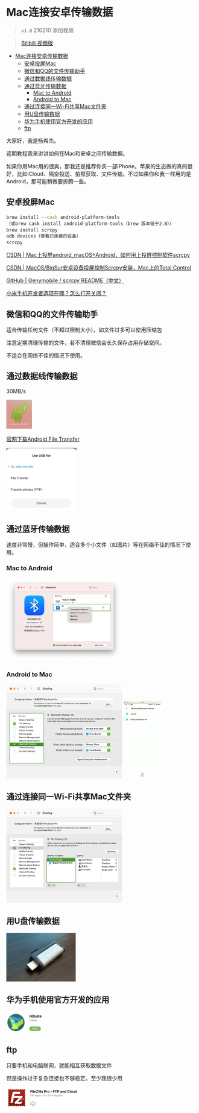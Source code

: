 # Mac连接安卓传输数据

> `v1.0` 210210 添加视频

> [Bilibili 视频版](https://www.bilibili.com/video/BV14A411M7Yh)

- [Mac连接安卓传输数据](#mac连接安卓传输数据)
  - [安卓投屏Mac](#安卓投屏mac)
  - [微信和QQ的文件传输助手](#微信和qq的文件传输助手)
  - [通过数据线传输数据](#通过数据线传输数据)
  - [通过蓝牙传输数据](#通过蓝牙传输数据)
    - [Mac to Android](#mac-to-android)
    - [Android to Mac](#android-to-mac)
  - [通过连接同一Wi-Fi共享Mac文件夹](#通过连接同一wi-fi共享mac文件夹)
  - [用U盘传输数据](#用u盘传输数据)
  - [华为手机使用官方开发的应用](#华为手机使用官方开发的应用)
  - [ftp](#ftp)

大家好，我是杨希杰。

这期教程我来讲讲如何在Mac和安卓之间传输数据。

如果你用Mac用的很爽，那我还是推荐你买一部iPhone。苹果的生态做的真的很好，比如iCloud、隔空投送、拍照获取、文件传输。不过如果你和我一样用的是Android，那可能稍微要折腾一些。

## 安卓投屏Mac

```bash
brew install --cask android-platform-tools
（或brew cask install android-platform-tools（brew 版本低于2.6））
brew install scrcpy
adb devices（查看已连接的设备）
scrcpy
```

[CSDN | Mac上投屏android_macOS+Android，如何用上投屏控制软件scrcpy](https://blog.csdn.net/weixin_39653448/article/details/111813429)

[CSDN | MacOS/BigSur安卓设备投屏控制Scrcpy安装，Mac上的Total Control](https://blog.csdn.net/cupster/article/details/111387005)

[GitHub | Genymobile / scrcpy README（中文）](https://github.com/Genymobile/scrcpy/blob/master/README.zh-Hans.md)

[小米手机开发者选项在哪？怎么打开关闭？](https://jingyan.baidu.com/article/d5c4b52bb1d28eda570dc558.html)

## 微信和QQ的文件传输助手

适合传输任何文件（不超过限制大小）。如文件过多可以使用压缩包

注意定期清理传输的文件，若不清理微信会长久保存占用存储空间。

不适合在网络不佳的情况下使用。

## 通过数据线传输数据

30MB/s

<img src="media/15971353157286/16129272527593.jpg" style="zoom:20%"/>

[官网下载Android File Transfer](https://www.android.com/filetransfer/)

<img src="media/15971353157286/16129280421120.jpg" style="zoom:20%"/>

## 通过蓝牙传输数据

速度非常慢，但操作简单，适合多个小文件（如图片）等在网络不佳的情况下使用。

### Mac to Android

<img src="media/15971353157286/16129271283013.jpg" style="zoom:30%"/>

### Android to Mac

<img src="media/15971353157286/16129281059651.jpg" style="zoom:30%"/>

<img src="media/15971353157286/16129271553176.jpg" style="zoom:20%"/>

## 通过连接同一Wi-Fi共享Mac文件夹

<img src="media/15971353157286/16129281462820.jpg" style="zoom:30%"/>

## 用U盘传输数据

<img src="media/15971353157286/IMG_20210210_122802.jpg" style="zoom:18%"/>

## 华为手机使用官方开发的应用

<img src="media/15971353157286/16129314106342.jpg" style="zoom:20%"/>

## ftp

只要手机和电脑联网，就能相互获取数据文件

但是操作过于复杂连接也不够稳定。至少我很少用

<img src="media/15971353157286/16129315438220.jpg" style="zoom:20%"/>
